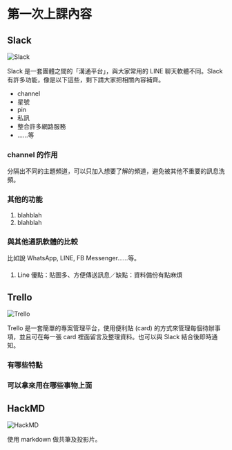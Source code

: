 # 第一次上課內容

## Slack

![Slack](http://i.imgur.com/efBrG1A.png)

Slack 是一套團體之間的「溝通平台」，與大家常用的 LINE 聊天軟體不同。Slack 有許多功能，像是以下這些，剩下請大家把相關內容補齊。

* channel
* 星號
* pin
* 私訊
* 整合許多網路服務
* ......等

###  channel 的作用

分隔出不同的主題頻道，可以只加入想要了解的頻道，避免被其他不重要的訊息洗頻。

### 其他的功能

1. blahblah
2. blahblah

### 與其他通訊軟體的比較

比如說 WhatsApp, LINE, FB Messenger......等。
####
1. Line 優點：貼圖多、方便傳送訊息／缺點：資料備份有點麻煩           
## Trello

![Trello](http://i.imgur.com/IWE5zoA.png)

Trello 是一套簡單的專案管理平台，使用便利貼 (card) 的方式來管理每個待辦事項，並且可在每一張 card 裡面留言及整理資料。也可以與 Slack 結合後即時通知。

### 有哪些特點

### 可以拿來用在哪些事物上面

## HackMD

![HackMD](http://i.imgur.com/fDJDRkD.png)

使用 markdown 做共筆及投影片。
